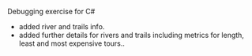 Debugging exercise for C#
- added river and trails info.
- added further details for rivers and trails including metrics for length, least and most expensive tours..
